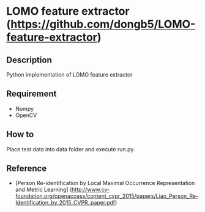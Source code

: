 # LOMO feature extractor (https://github.com/dongb5/LOMO-feature-extractor)

## Description
Python implementation of LOMO feature extractor

## Requirement
* Numpy
* OpenCV

## How to
Place test data into data folder and execute run.py.

## Reference
* [Person Re-identification by Local Maximal Occurrence Representation and Metric Learning] (http://www.cv-foundation.org/openaccess/content_cvpr_2015/papers/Liao_Person_Re-Identification_by_2015_CVPR_paper.pdf)
